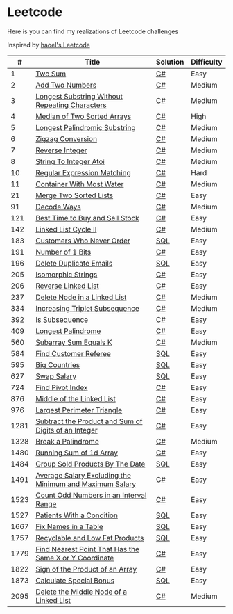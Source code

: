 # Leetcode
Here is you can find my realizations of Leetcode challenges 

Inspired by [haoel's Leetcode](https://github.com/haoel/leetcode)

&#35; | Title | Solution | Difficulty
--- |--- |--- |---
1 | [Two Sum](https://leetcode.com/problems/two-sum/) | [C#](https://github.com/RoShainoff/Leetcode/blob/master/Algorithms/C%23/0001-Two%20Sum/twoSum.cs) | Easy
2 | [Add Two Numbers](https://leetcode.com/problems/add-two-numbers/) | [C#](https://github.com/RoShainoff/Leetcode/blob/master/Algorithms/C%23/0002-Add%20Two%20Numbers/addTwoNumbers.cs) | Medium
3 | [Longest Substring Without Repeating Characters](https://leetcode.com/problems/longest-substring-without-repeating-characters/) | [C#](https://github.com/RoShainoff/Leetcode/blob/master/Algorithms/C%23/0003-Longest%20Substring%20Without%20Repeating%20Characters/LongestSubstringWithoutRepeatingCharacters.cs) | Medium
4 | [Median of Two Sorted Arrays](https://leetcode.com/problems/median-of-two-sorted-arrays/) | [C#](https://github.com/RoShainoff/Leetcode/blob/master/Algorithms/C%23/0004-Median%20Of%20Two%20Sorted%20Array/medianOfTwoSortedArrays.cs) | High
5 | [Longest Palindromic Substring](https://leetcode.com/problems/longest-palindromic-substring/) | [C#](https://github.com/RoShainoff/Leetcode/blob/master/Algorithms/C%23/0005-Longest%20Palindromic%20Substring/longestPalindromicSubstring.cs) | Medium
6 | [Zigzag Conversion](https://leetcode.com/problems/zigzag-conversion/) | [C#](https://github.com/RoShainoff/Leetcode/blob/master/Algorithms/C%23/0006-Zigzag%20Conversion/zigzagConversion.cs) | Medium
7 | [Reverse Integer](https://leetcode.com/problems/reverse-integer/) | [C#](https://github.com/RoShainoff/Leetcode/blob/master/Algorithms/C%23/0007-Reverse%20Integer/reverseInteger.cs) | Medium
8 | [String To Integer Atoi](https://leetcode.com/problems/string-to-integer-atoi/) | [C#](https://github.com/RoShainoff/Leetcode/blob/master/Algorithms/C%23/0008-String%20to%20Integer%20(atoi)/stringToIntegerAtoi.cs) | Medium
10 | [Regular Expression Matching](https://leetcode.com/problems/regular-expression-matching/) | [C#](https://github.com/RoShainoff/Leetcode/blob/master/Algorithms/C%23/0010-Regular%20Expression%20Matching/regularExpressionMatching.cs) | Hard
11 | [Container With Most Water](https://leetcode.com/problems/container-with-most-water/) | [C#](https://github.com/RoShainoff/Leetcode/blob/master/Algorithms/C%23/0011-Container%20With%20Most%20Water/containerWithMostWater.cs) | Medium
21 | [Merge Two Sorted Lists](https://leetcode.com/problems/merge-two-sorted-lists/) | [C#](https://github.com/RoShainoff/Leetcode/blob/master/Algorithms/C%23/0021-Merge%20Two%20Sorted%20Lists/mergeTwoSortedLists.cs) | Easy
91 | [Decode Ways](https://leetcode.com/problems/decode-ways/) | [C#](https://github.com/RoShainoff/Leetcode/blob/master/Algorithms/C%23/0091-Decode%20Ways/decodeWays.cs) | Medium
121 | [Best Time to Buy and Sell Stock](https://leetcode.com/problems/best-time-to-buy-and-sell-stock/) | [C#](https://github.com/RoShainoff/Leetcode/blob/master/Algorithms/C%23/0121-Best%20Time%20to%20Buy%20and%20Sell%20Stock/bestTimeToBuyAndSellStock) | Easy
142 | [Linked List Cycle II](https://leetcode.com/problems/linked-list-cycle-ii/) | [C#](https://github.com/RoShainoff/Leetcode/blob/master/Algorithms/C%23/0142-Linked%20List%20Cycle%20II/linkedListCycleII.cs) | Medium
183 | [Customers Who Never Order](https://leetcode.com/problems/customers-who-never-order/) | [SQL](https://github.com/RoShainoff/Leetcode/blob/master/Algorithms/SQL/0183-Customers%20Who%20Never%20Order/customersWhoNeverOrder.sql) | Easy
191 | [Number of 1 Bits](https://leetcode.com/problems/number-of-1-bits/) | [C#](https://github.com/RoShainoff/Leetcode/blob/master/Algorithms/C%23/0191-%20Number%20of%201%20Bits/numberOf1Bits.cs) | Easy
196 | [Delete Duplicate Emails](https://leetcode.com/problems/delete-duplicate-emails/) | [SQL](https://github.com/RoShainoff/Leetcode/blob/master/Algorithms/C%23/0196-Delete%20Duplicate%20Emails/deleteDuplicateEmails.sql) | Easy
205 | [Isomorphic Strings](https://leetcode.com/problems/isomorphic-strings/) | [C#](https://github.com/RoShainoff/Leetcode/blob/master/Algorithms/C%23/0205-Isomorphic%20Strings/isomorphicStrings.cs) | Easy
206 | [Reverse Linked List](https://leetcode.com/problems/reverse-linked-list/) | [C#](https://github.com/RoShainoff/Leetcode/blob/master/Algorithms/C%23/0206-Reverse%20Linked%20List/reverseLinkedList.cs) | Easy
237 | [Delete Node in a Linked List](https://leetcode.com/problems/delete-node-in-a-linked-list/) | [C#](https://github.com/RoShainoff/Leetcode/blob/master/Algorithms/C%23/0237-Delete%20Node%20in%20a%20Linked%20List/deleteNodeInALinkedList.cs) | Medium
334 | [Increasing Triplet Subsequence](https://leetcode.com/problems/increasing-triplet-subsequence/) | [C#](https://github.com/RoShainoff/Leetcode/blob/master/Algorithms/C%23/0334-Increasing%20Triplet%20Subsequence/increasingTripletSubsequence.cs) | Medium
392 | [Is Subsequence](https://leetcode.com/problems/is-subsequence/) | [C#](https://github.com/RoShainoff/Leetcode/blob/master/Algorithms/C%23/0392-Is%20Subsequence/isSubsequence.cs) | Easy
409 | [Longest Palindrome](https://leetcode.com/problems/longest-palindrome/) | [C#](https://github.com/RoShainoff/Leetcode/blob/master/Algorithms/C%23/0409-Longest%20Palindrome/longestPalindrome.cs) | Easy
560 | [Subarray Sum Equals K](https://leetcode.com/problems/subarray-sum-equals-k/) | [C#](https://github.com/RoShainoff/Leetcode/blob/master/Algorithms/C%23/0560-Subarray%20Sum%20Equals%20K/subarraySumEqualsK.cs) | Medium
584 | [Find Customer Referee](https://leetcode.com/problems/find-customer-referee/) | [SQL](https://github.com/RoShainoff/Leetcode/blob/master/Algorithms/SQL/0584-Find%20Customer%20Referee/findCustomerReferee.sql) | Easy
595 | [Big Countries](https://leetcode.com/problems/big-countries/) | [SQL](https://github.com/RoShainoff/Leetcode/blob/master/Algorithms/SQL/0595-Big%20Countries/bigCountries.sql) | Easy
627 | [Swap Salary](https://leetcode.com/problems/swap-salary/) | [SQL](https://github.com/RoShainoff/Leetcode/blob/master/Algorithms/C%23/0627-Swap%20Salary/swapSalary.sql) | Easy
724 | [Find Pivot Index](https://leetcode.com/problems/find-pivot-index/) | [C#](https://github.com/RoShainoff/Leetcode/blob/master/Algorithms/C%23/0724-Find%20Pivot%20Index/findPivotIndex.cs) | Easy
876 | [Middle of the Linked List](https://leetcode.com/problems/middle-of-the-linked-list/) | [C#](https://github.com/RoShainoff/Leetcode/blob/master/Algorithms/C%23/0876-Middle%20of%20the%20Linked%20List/middleOfTheLinkedList.cs) | Easy
976 | [Largest Perimeter Triangle](https://leetcode.com/problems/largest-perimeter-triangle/) | [C#](https://github.com/RoShainoff/Leetcode/tree/master/Algorithms/C%23/0976-Largest%20Perimeter%20Triangle) | Easy
1281 | [Subtract the Product and Sum of Digits of an Integer](https://leetcode.com/problems/subtract-the-product-and-sum-of-digits-of-an-integer/) | [C#](https://github.com/RoShainoff/Leetcode/blob/master/Algorithms/C%23/1281-Subtract%20the%20Product%20and%20Sum%20of%20Digits%20of%20an%20Integer/subtractTheProductAndSumOfDigitsOfAnInteger.cs) | Easy
1328 | [Break a Palindrome](https://leetcode.com/problems/break-a-palindrome/) | [C#](https://github.com/RoShainoff/Leetcode/blob/master/Algorithms/C%23/1328-Break%20a%20Palindrome/breakAPalindrome.cs) | Medium
1480 | [Running Sum of 1d Array](https://leetcode.com/problems/running-sum-of-1d-array/) | [C#](https://github.com/RoShainoff/Leetcode/blob/master/Algorithms/C%23/1480-Running%20Sum%20of%201d%20Array/runningSumOfArray.cs) | Easy
1484 | [Group Sold Products By The Date](https://leetcode.com/problems/group-sold-products-by-the-date/) | [SQL](https://github.com/RoShainoff/Leetcode/blob/master/Algorithms/C%23/1484-Group%20Sold%20Products%20By%20The%20Date/groupSoldProductsByTheDate.cs) | Easy
1491 | [Average Salary Excluding the Minimum and Maximum Salary](https://leetcode.com/problems/average-salary-excluding-the-minimum-and-maximum-salary/) | [C#](https://github.com/RoShainoff/Leetcode/tree/master/Algorithms/C%23/1491-Average%20Salary%20Excluding%20the%20Minimum%20and%20Maximum%20Salary) | Easy
1523 | [Count Odd Numbers in an Interval Range](https://leetcode.com/problems/count-odd-numbers-in-an-interval-range/) | [C#](https://github.com/RoShainoff/Leetcode/blob/master/Algorithms/C%23/1523-Count%20Odd%20Numbers%20in%20an%20Interval%20Range/countOddNumbersInAnIntervalRange.cs) | Easy
1527 | [Patients With a Condition](https://leetcode.com/problems/patients-with-a-condition/) | [SQL](https://github.com/RoShainoff/Leetcode/blob/master/Algorithms/C%23/1527-Patients%20With%20a%20Condition/patientsWithACondition.sql) | Easy
1667 | [Fix Names in a Table](https://leetcode.com/problems/fix-names-in-table/) | [SQL](https://github.com/RoShainoff/Leetcode/blob/master/Algorithms/C%23/1667-Fix%20Names%20in%20a%20Table/fixNamesAnATable.sql) | Easy
1757 | [Recyclable and Low Fat Products](https://leetcode.com/problems/recyclable-and-low-fat-products/) | [SQL](https://github.com/RoShainoff/Leetcode/blob/master/Algorithms/SQL/1757-Recyclable%20and%20Low%20Fat%20Products/recyclableAndLowFatProducts.sql) | Easy
1779 | [Find Nearest Point That Has the Same X or Y Coordinate](https://leetcode.com/problems/find-nearest-point-that-has-the-same-x-or-y-coordinate/) | [C#](https://github.com/RoShainoff/Leetcode/blob/master/Algorithms/C%23/1779-Find%20Nearest%20Point%20That%20Has%20the%20Same%20X%20or%20Y%20Coordinate/findNearestPointThatHasTheSameXOrYCoordinate.cs) | Easy
1822 | [Sign of the Product of an Array](https://leetcode.com/problems/sign-of-the-product-of-an-array/) | [C#](https://github.com/RoShainoff/Leetcode/blob/master/Algorithms/C%23/1822-Sign%20of%20the%20Product%20of%20an%20Array/signOfTheProductOfAnArray.cs) | Easy
1873 | [Calculate Special Bonus](https://leetcode.com/problems/calculate-special-bonus/) | [SQL](https://github.com/RoShainoff/Leetcode/blob/master/Algorithms/C%23/1873-Calculate%20Special%20Bonus/calculateSpecialBonus.sql) | Easy
2095 | [Delete the Middle Node of a Linked List](https://leetcode.com/problems/delete-the-middle-node-of-a-linked-list/) | [C#](https://github.com/RoShainoff/Leetcode/blob/master/Algorithms/C%23/2095-Delete%20the%20Middle%20Node%20of%20a%20Linked%20List/deleteTheMiddleNodeOfALinkedList.cs) | Medium
